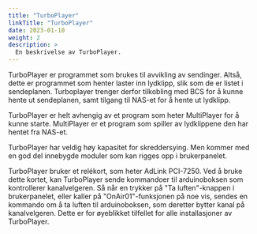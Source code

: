 ```yaml
---
title: "TurboPlayer"
linkTitle: "TurboPlayer"
date: 2023-01-10
weight: 2
description: >
  En beskrivelse av TurboPlayer.
---
```


TurboPlayer er programmet som brukes til avvikling av sendinger. Altså, dette er programmet som henter laster inn lydklipp, slik som de er listet i sendeplanen. Turboplayer trenger derfor tilkobling med BCS for å kunne hente ut sendeplanen, samt tilgang til NAS-et for å hente ut lydklipp.

TurboPlayer er helt avhengig av et program som heter MultiPlayer for å kunne starte. MultiPlayer er et program som spiller av lydklippene den har hentet fra NAS-et. 

TurboPlayer har veldig høy kapasitet for skreddersying. Men kommer med en god del innebygde moduler som kan rigges opp i brukerpanelet. 

TurboPlayer bruker et relékort, som heter AdLink PCI-7250. Ved å bruke dette kortet, kan TurboPlayer sende kommandoer til arduinoboksen som kontrollerer kanalvelgeren. Så når en trykker på "Ta luften"-knappen i brukerpanelet, eller kaller på "OnAir01"-funksjonen på noe vis, sendes en kommando om å ta luften til arduinoboksen, som deretter bytter kanal på kanalvelgeren. Dette er for øyeblikket tilfellet for alle installasjoner av TurboPlayer. 